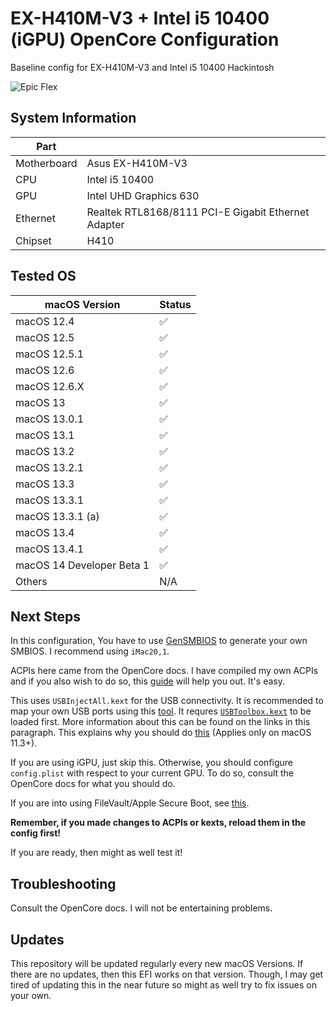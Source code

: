 # EX-H410M-V3 + Intel i5 10400 (iGPU) OpenCore Configuration

Baseline config for EX-H410M-V3 and Intel i5 10400 Hackintosh

![Epic Flex](docs/epic-flex.png)

## System Information

| Part        |                                                     |
|-------------|-----------------------------------------------------|
| Motherboard | Asus EX-H410M-V3                                    |
| CPU         | Intel i5 10400                                      |
| GPU         | Intel UHD Graphics 630                              |
| Ethernet    | Realtek RTL8168/8111 PCI-E Gigabit Ethernet Adapter |
| Chipset     | H410                                                |

## Tested OS

| macOS Version             | Status |
|---------------------------|--------|
| macOS 12.4                | ✅     |
| macOS 12.5                | ✅     |
| macOS 12.5.1              | ✅     |
| macOS 12.6                | ✅     |
| macOS 12.6.X              | ✅     |
| macOS 13                  | ✅     |
| macOS 13.0.1              | ✅     |
| macOS 13.1                | ✅     |
| macOS 13.2                | ✅     |
| macOS 13.2.1              | ✅     |
| macOS 13.3                | ✅     |
| macOS 13.3.1              | ✅     |
| macOS 13.3.1 (a)          | ✅     |
| macOS 13.4                | ✅     |
| macOS 13.4.1              | ✅     |
| macOS 14 Developer Beta 1 | ✅     |
| Others                    | N/A    |

## Next Steps

In this configuration, You have to use [GenSMBIOS](https://github.com/corpnewt/GenSMBIOS) to generate your own SMBIOS. I recommend using `iMac20,1`.

ACPIs here came from the OpenCore docs. I have compiled my own ACPIs and if you also wish to do so, this [guide](https://dortania.github.io/Getting-Started-With-ACPI/) will help you out. It's easy.

This uses `USBInjectAll.kext` for the USB connectivity. It is recommended to map your own USB ports using this [tool](https://github.com/USBToolBox/tool). It requres [`USBToolbox.kext`](https://github.com/USBToolBox/kext) to be loaded first. More information about this can be found on the links in this paragraph. This explains why you should do [this](https://dortania.github.io/OpenCore-Install-Guide/config.plist/comet-lake.html#quirks-3) (Applies only on macOS 11.3+).

If you are using iGPU, just skip this. Otherwise, you should configure `config.plist` with respect to your current GPU. To do so, consult the OpenCore docs for what you should do.

If you are into using FileVault/Apple Secure Boot, see [this](https://dortania.github.io/OpenCore-Post-Install/universal/security.html).

**Remember, if you made changes to ACPIs or kexts, reload them in the config first!**

If you are ready, then might as well test it!

## Troubleshooting

Consult the OpenCore docs. I will not be entertaining problems.

## Updates

This repository will be updated regularly every new macOS Versions. If there are no updates, then this EFI works on that version. Though, I may get tired of updating this in the near future so might as well try to fix issues on your own.
